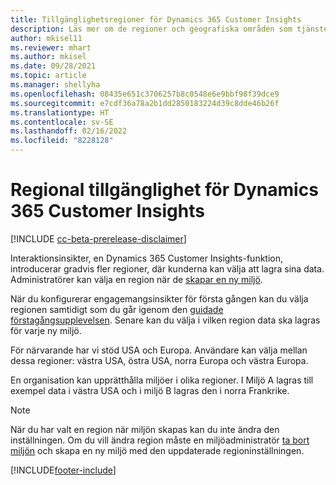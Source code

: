 ```yaml
---
title: Tillgänglighetsregioner för Dynamics 365 Customer Insights
description: Läs mer om de regioner och geografiska områden som tjänsten distribueras till.
author: mkisel11
ms.reviewer: mhart
ms.author: mkisel
ms.date: 09/28/2021
ms.topic: article
ms.manager: shellyha
ms.openlocfilehash: 08435e651c3706257b8c0548e6e9bbf98f39dce9
ms.sourcegitcommit: e7cdf36a78a2b1dd2850183224d39c8dde46b26f
ms.translationtype: HT
ms.contentlocale: sv-SE
ms.lasthandoff: 02/16/2022
ms.locfileid: "8228128"
---
```

# <a name="regional-availability-for-dynamics-365-customer-insights"></a>Regional tillgänglighet för Dynamics 365 Customer Insights

[!INCLUDE [cc-beta-prerelease-disclaimer](includes/cc-beta-prerelease-disclaimer.md)]

Interaktionsinsikter, en Dynamics 365 Customer Insights-funktion, introducerar gradvis fler regioner, där kunderna kan välja att lagra sina data. Administratörer kan välja en region när de [skapar en ny miljö](create-new-environment.md). 

När du konfigurerar engagemangsinsikter för första gången kan du välja regionen samtidigt som du går igenom den [guidade förstagångsupplevelsen](quickstart.md). Senare kan du välja i vilken region data ska lagras för varje ny miljö.

För närvarande har vi stöd USA och Europa. Användare kan välja mellan dessa regioner: västra USA, östra USA, norra Europa och västra Europa.

En organisation kan upprätthålla miljöer i olika regioner. I Miljö A lagras till exempel data i västra USA och i miljö B lagras den i norra Frankrike.

> [!NOTE]
> När du har valt en region när miljön skapas kan du inte ändra den inställningen. Om du vill ändra region måste en miljöadministratör [ta bort miljön](manage-environments-workspaces.md#delete-an-environment) och skapa en ny miljö med den uppdaterade regioninställningen.


[!INCLUDE[footer-include](../includes/footer-banner.md)]
